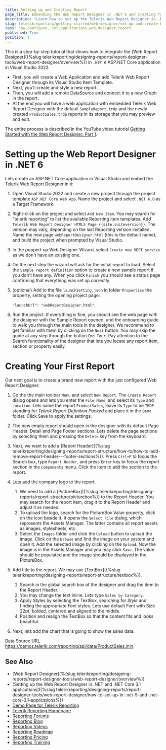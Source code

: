 ```yaml
---
title: Setting up and Creating Report
page_title: Embedding the Web Report Designer in .NET 6 and Creating Your First Report
description: "Learn how to set up the Telerik Web Report Designer in .NET 6 applications via the Visual Studio Item Templates and how to create a report with Logo and Graph in this step by step tutorial."
slug: telerikreporting/getting-started/web-designer/set-up-and-create-basic-report
tags: how,configure,.net,applications,web,designer,report
published: True
position: 1
---
```


This is a step-by-step tutorial that shows how to integrate the [Web Report Designer]({%slug telerikreporting/designing-reports/report-designer-tools/web-report-designer/overview%}) in `.NET 6` ASP.NET Core application in Visual Studio 2022.

* First, you will create a Web Application and add Telerik Web Report Designer through its Visual Studio Item Template.
* Next, you'll create and style a new report.
* Then, you will add a remote DataSource and connect it to a new Graph in the report.
* At the end you will have a web application with embedded Telerik Web Report Designer with the default `SampleReport.trdp` and the newly created `ProductSales.trdp` reports in its storage that you may preview and edit.

The entire process is described in the YouTube video tutorial [Getting Started with the Web Report Designer: Part 1](https://www.youtube.com/watch?v=L-utkcB8-5c).

# Setting up the Web Report Designer in .NET 6

Lets create an ASP.NET Core application in Visual Studio and embed the Telerik Web Report Designer in it:

1. Open Visual Studio 2022 and create a new project through the project template `ASP.NET Core Web App`. Name the project and select `.NET 6.0` as a Target Framework.
1. Right-click on the project and select `Add New Item`. You may search for "telerik reporting" to list the available Reporting item templates. Add `Telerik Web Report Designer HTML5 Page {{site.suiteversion}}`. The version may vary, depending on the last Reporting version installed. Name the new page `webReportDesigner.html` (this is the default name), and build the project when prompted by Visual Studio.
1. In the popped-up Web Designer Wizard, select `Create new REST service` as we don't have an existing one.
1. On the next step the wizard will ask for the initial report to load. Select the `Sample report definition` option to create a new sample report if you don't have any. When you click `Finish` you should see a status page confirming that everything was set up correctly.
1. (optional) Add to the file `launchSetting.json` in folder `Properties` the property, setting the opening project page:

	`"launchUrl": "webReportDesigner.html"`.

1. Run the project. If everything is fine, you should see the web page with the designer with the Sample Report opened, and the onboarding guide to walk you through the main tools in the designer. We recommend to get familiar with them by clicking on the `Next` button. You may skip the guide at any step through the button `End Tour`. Pay attention to the Search functionality of the designer that lets you locate any report item, section or property easily.

# Creating Your First Report

Our next goal is to create a brand new report with the just configured Web Report Designer:

1. Go the the main toolbar `Menu` and select `New Report`. The `Create Report` dialog opens and lets you enter the `File Name`, and select its `Type` and `Location`. Lets name the report `ProductSales`, leave its `Type` to be `TRDP` standing for _Telerik Report Definition Packed_ and place it in the `Demo` folder. Click Save to apply the settings.
1. The new empty report should open in the designer with its default Page Header, Detail and Page Footer sections. Lets delete the page sections by selecting them and pressing the `Delete` key from the keyboard.
1. Next, we want to add a [Report Header]({%slug telerikreporting/designing-reports/report-structure/how-to/how-to-add-remove-report-header---footer-sections%}). Press `Ctrl+F` to focus the Search box, type `Report Header`, and press `Enter` key to focus the report section in the `Components` menu. Click the item to add the section to the report.
1. Lets add the company logo to the report.

	1. We need to add a [PictureBox]({%slug telerikreporting/designing-reports/report-structure/picturebox%}) to the Report Header. You may search for the report item, drag it to the Report Header and adjust it as needed.
	1. To upload the logo, search for the PictureBox Value property, click on the icon beside it. It opens the `Select File` dialog, which represents the Assets Manager. The latter contains all report assets as images, stylesheets, etc.
	1. Select the `Images` folder and click the `Upload` button to upload the image. Click on the `Browse` and find the image on your system and open it. Add the selected image by clicking on the `Upload`. Now the image is in the Assets Manager and you may click `Save`. The value should be populated and the image should be displayed in the PictureBox.

1. Add title to the report. We may use [TextBox]({%slug telerikreporting/designing-reports/report-structure/textbox%}).

	1. Search in the global search box of the designer and drag the item to the Report Header.
	1. You may change the text inline. Lets type `Sales by Category`.
	1. Apply Styles by selecting the TextBox, searching for _Style_ and finding the appropriate _Font_ styles. Lets use default Font with Size 22pt, bolded, centered and aligned to the middle.
	1. Position and realign the TextBox so that the content fits and looks beautiful.

1. Next, lets add the chart that is going to show the sales data.


Data Source URL https://demos.telerik.com/reporting/api/data/ProductSales.min


## See Also

* [Web Report Designer](%{slug telerikreporting/designing-reports/report-designer-tools/web-report-designer/overview%})
* [Setting up the Web Report Designer in .NET and .NET Core 3.1 applications]({%slug telerikreporting/designing-reports/report-designer-tools/web-report-designer/how-to-set-up-in-.net-5-and-.net-core-3.1-applications%})
* [Demo Page for Telerik Reporting](https://demos.telerik.com/reporting)
* [Telerik Reporting Homepage](https://www.telerik.com/products/reporting)
* [Reporting Forums](https://www.telerik.com/forums/reporting)
* [Reporting Blog](https://www.telerik.com/blogs/tag/reporting)
* [Reporting Videos](https://www.telerik.com/videos/reporting)
* [Reporting Roadmap](https://www.telerik.com/support/whats-new/reporting/roadmap)
* [Reporting Pricing](https://www.telerik.com/purchase/individual/reporting)
* [Reporting Training](https://learn.telerik.com/learn/course/external/view/elearning/19/reporting-report-server-training)
